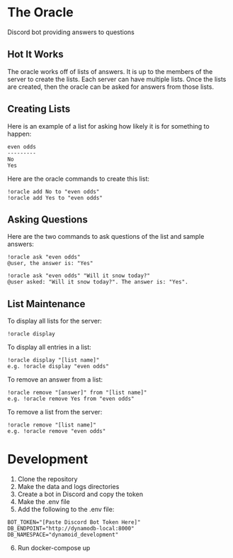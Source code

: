 # The Oracle
Discord bot providing answers to questions

## Hot It Works
The oracle works off of lists of answers. It is up to the members of the server
to create the lists. Each server can have multiple lists. Once the lists are
created, then the oracle can be asked for answers from those lists.

## Creating Lists
Here is an example of a list for asking how likely it is for something to happen:

```
even odds
---------
No
Yes
```

Here are the oracle commands to create this list:
```
!oracle add No to "even odds"
!oracle add Yes to "even odds"
```

## Asking Questions
Here are the two commands to ask questions of the list and sample answers:
```
!oracle ask "even odds"
@user, the answer is: "Yes"

!oracle ask "even odds" "Will it snow today?"
@user asked: "Will it snow today?". The answer is: "Yes".
```

## List Maintenance
To display all lists for the server:
```
!oracle display
```

To display all entries in a list:
```
!oracle display "[list name]"
e.g. !oracle display "even odds"
```

To remove an answer from a list:
```
!oracle remove "[answer]" from "[list name]"
e.g. !oracle remove Yes from "even odds"
```

To remove a list from the server:
```
!oracle remove "[list name]"
e.g. !oracle remove "even odds"
```
# Development
1. Clone the repository
2. Make the data and logs directories
3. Create a bot in Discord and copy the token
4. Make the .env file
5. Add the following to the .env file:
```
BOT_TOKEN="[Paste Discord Bot Token Here]"
DB_ENDPOINT="http://dynamodb-local:8000"
DB_NAMESPACE="dynamoid_development"
```
6. Run docker-compose up
